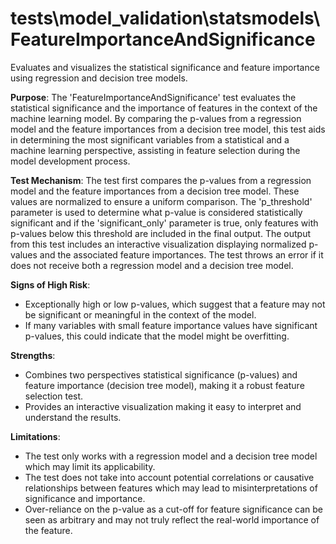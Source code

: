 # tests\model_validation\statsmodels\FeatureImportanceAndSignificance

Evaluates and visualizes the statistical significance and feature importance using regression and decision tree
models.

**Purpose**: The 'FeatureImportanceAndSignificance' test evaluates the statistical significance and the importance
of features in the context of the machine learning model. By comparing the p-values from a regression model and the
feature importances from a decision tree model, this test aids in determining the most significant variables from a
statistical and a machine learning perspective, assisting in feature selection during the model development process.

**Test Mechanism**: The test first compares the p-values from a regression model and the feature importances from a
decision tree model. These values are normalized to ensure a uniform comparison. The 'p_threshold' parameter is
used to determine what p-value is considered statistically significant and if the 'significant_only' parameter is
true, only features with p-values below this threshold are included in the final output. The output from this test
includes an interactive visualization displaying normalized p-values and the associated feature importances. The
test throws an error if it does not receive both a regression model and a decision tree model.

**Signs of High Risk**:
- Exceptionally high or low p-values, which suggest that a feature may not be significant or meaningful in the
context of the model.
- If many variables with small feature importance values have significant p-values, this could indicate that the
model might be overfitting.

**Strengths**:
- Combines two perspectives statistical significance (p-values) and feature importance (decision tree model),
making it a robust feature selection test.
- Provides an interactive visualization making it easy to interpret and understand the results.

**Limitations**:
- The test only works with a regression model and a decision tree model which may limit its applicability.
- The test does not take into account potential correlations or causative relationships between features which may
lead to misinterpretations of significance and importance.
- Over-reliance on the p-value as a cut-off for feature significance can be seen as arbitrary and may not truly
reflect the real-world importance of the feature.